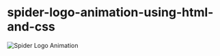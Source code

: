 # spider-logo-animation-using-html-and-css

![Spider Logo Animation](https://user-images.githubusercontent.com/95895380/164221691-aa8d859b-15a8-4580-882b-9bb64384b5fc.png)

